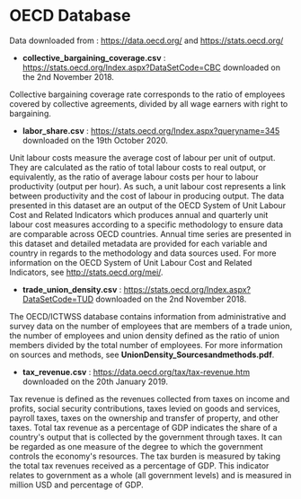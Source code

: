 # OECD Database

Data downloaded from : https://data.oecd.org/ and https://stats.oecd.org/

- **collective_bargaining_coverage.csv** : https://stats.oecd.org/Index.aspx?DataSetCode=CBC downloaded on the 2nd November 2018.

Collective bargaining coverage rate corresponds to the ratio of employees covered by collective agreements, divided by all wage earners with right to bargaining.

- **labor_share.csv** : https://stats.oecd.org/Index.aspx?queryname=345 downloaded on the 19th October 2020.

Unit labour costs measure the average cost of labour per unit of output. They are calculated as the ratio of total labour costs to real output, or equivalently, as the ratio of average labour costs per hour to labour productivity (output per hour). As such, a unit labour cost represents a link between productivity and the cost of labour in producing output. The data presented in this dataset are an output of the OECD System of Unit Labour Cost and Related Indicators which produces annual and quarterly unit labour cost measures according to a specific methodology to ensure data are comparable across OECD countries. Annual time series are presented in this dataset and detailed metadata are provided for each variable and country in regards to the methodology and data sources used. For more information on the OECD System of Unit Labour Cost and Related Indicators, see http://stats.oecd.org/mei/.


- **trade_union_density.csv** : https://stats.oecd.org/Index.aspx?DataSetCode=TUD downloaded on the 2nd November 2018.

The OECD/ICTWSS database contains information from administrative and survey data on the number of employees that are members of a trade union, the number of employees and union density defined as the ratio of union members divided by the total number of employees. For more information on sources and methods, see **UnionDensity_Sourcesandmethods.pdf**.

- **tax_revenue.csv** : https://data.oecd.org/tax/tax-revenue.htm downloaded on the 20th January 2019.

Tax revenue is defined as the revenues collected from taxes on income and profits, social security contributions, taxes levied on goods and services, payroll taxes, taxes on the ownership and transfer of property, and other taxes. Total tax revenue as a percentage of GDP indicates the share of a country's output that is collected by the government through taxes. It can be regarded as one measure of the degree to which the government controls the economy's resources. The tax burden is measured by taking the total tax revenues received as a percentage of GDP. This indicator relates to government as a whole (all government levels) and is measured in million USD and percentage of GDP.
